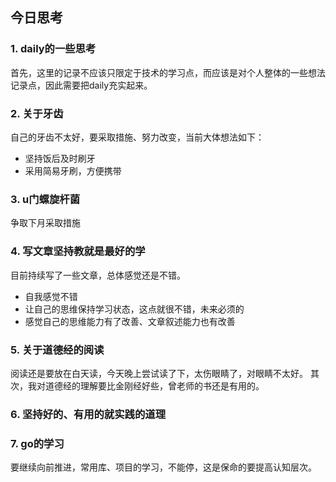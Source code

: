 ## 今日思考

### 1. daily的一些思考
首先，这里的记录不应该只限定于技术的学习点，而应该是对个人整体的一些想法记录点，因此需要把daily充实起来。

### 2. 关于牙齿
自己的牙齿不太好，要采取措施、努力改变，当前大体想法如下：
- 坚持饭后及时刷牙
- 采用简易牙刷，方便携带

### 3. u门螺旋杆菌
争取下月采取措施

### 4. 写文章坚持教就是最好的学
目前持续写了一些文章，总体感觉还是不错。
- 自我感觉不错
- 让自己的思维保持学习状态，这点就很不错，未来必须的
- 感觉自己的思维能力有了改善、文章叙述能力也有改善

### 5. 关于道德经的阅读
阅读还是要放在白天读，今天晚上尝试读了下，太伤眼睛了，对眼睛不太好。
其次，我对道德经的理解要比金刚经好些，曾老师的书还是有用的。

### 6. 坚持好的、有用的就实践的道理

### 7. go的学习
要继续向前推进，常用库、项目的学习，不能停，这是保命的要提高认知层次。




